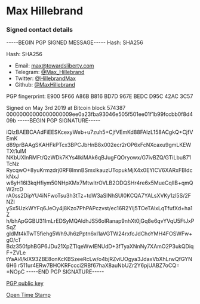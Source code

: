 # Max Hillebrand
### Signed contact details

-----BEGIN PGP SIGNED MESSAGE-----
Hash: SHA256

Hash: SHA256

* Email: [max@towardsliberty.com](mailto:max@towardsliberty.com)
* Telegram: [@Max_Hillebrand](https://t.me/Max_Hillebrand)
* Twitter: [@HillebrandMax](https://twitter.com/HillebrandMax)
* Github: [@MaxHillebrand](https://github.com/maxhillebrand)

PGP fingerprint: E900 5F66 A86B B816 BD7D 967E BEDC D95C 42AC 3C57

Signed on May 3rd 2019 at Bitcoin block 574387
00000000000000000009ee0a23fba93046e505f501ee01f1b99fccbb0f8d409b
-----BEGIN PGP SIGNATURE-----

iQIzBAEBCAAdFiEESKcexyWeb+u7zuh5+CjfVEmKd88FAlzL158ACgkQ+CjfVEmK
d89prBAAgSKAHFkPTcx3BPCJbHnB8x002ecr2rOP6xFcNXcaxu9gmLKEWTXt1ulM
NKbUXInRMFt/QzWDk7KYs4lkiMAk6qBJugFQOryowx/G7ivBZQ/GTiLbu871TcNz
RycqwO+8yuKrmzdrj0RF8ImnBSmxlkauzUTopukMjX4x0EYICV6XARxFBIdckNxJ
w8yH16I3kqHfiym50NHpXMx7MtwItrOVLB2ODQSHr4re6x5MueCqlIB+qmQW2rcD
rA0ss2DipYU4iNFwoTsu3h3tTz+tdW3aSINhSUI0KCQA7YALsXVKy1zl5S/2FNZl
ySx5UzkWYFq6JeOy4j8Kzo7PhPAPczvst/ec16R2Ylj5TOeTAlxLqTfufXd+ha1Z
h/bhApGGBU31ImLrEDSyMQAldhJS56oIRanap9nhXt0jGq8e6qvYVqU5FtJxPSqZ
gldMt4kTwT5fiehg5Wh9Jh6zPptn6xl1aVGTW24rxfcJdChoYMH4FOSWFw+gO/cT
Bdz350fphBGP6JDu21XpZTlqeWwIENUdD+3fTyaXNnNy7XAmO2P3ukQDiqF+ZVLe
tYaAi4/klX93ZBE8onKcKBSzeeRcLw/o4bjRZviUOgya3JdaxVbXhLrwQfGYN6H6
r511ur4ERw7BHOKRFccci2RBf67haX8auNbUZr2Y6pjUABZ7oCQ=
=NOpC
-----END PGP SIGNATURE-----

[PGP public key](PGP_MaxHillebrand.txt)

[Open Time Stamp](MaxHillebrandContact.txt.asc.ots)
